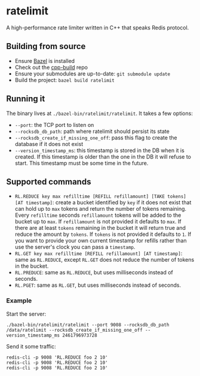 # ratelimit

A high-performance rate limiter written in C++ that speaks Redis protocol.

## Building from source

* Ensure [Bazel](https://www.bazel.io/) is installed
* Check out the [cpp-build](https://github.com/smyte/cpp-build) repo
* Ensure your submodules are up-to-date: `git submodule update`
* Build the project: `bazel build ratelimit`

## Running it

The binary lives at `./bazel-bin/ratelimit/ratelimit`. It takes a few options:
* `--port`: the TCP port to listen on
* `--rocksdb_db_path`: path where ratelimit should persist its state
* `--rocksdb_create_if_missing_one_off`: pass this flag to create the database if it does not exist
* `--version_timestamp_ms`: this timestamp is stored in the DB when it is created. If this timestamp is older than the one in the DB it will refuse to start. This timestamp must be some time in the future.

## Supported commands
* `RL.REDUCE key max refilltime [REFILL refillamount] [TAKE tokens] [AT timestamp]`: create a bucket identified by `key` if it does not exist that can hold up to `max` tokens and return the number of tokens remaining. Every `refilltime` seconds `refillamount` tokens will be added to the bucket up to `max`. If `refillamount` is not provided it defaults to `max`. If there are at least `tokens` remaining in the bucket it will return true and reduce the amount by `tokens`. If `tokens` is not provided it defaults to `1`. If you want to provide your own current timestamp for refills rather than use the server's clock you can pass a `timestamp`.
* `RL.GET key max refilltime [REFILL refillamount] [AT timestamp]`: same as `RL.REDUCE`, except `RL.GET` does not reduce the number of tokens in the bucket.
* `RL.PREDUCE`: same as `RL.REDUCE`, but uses milliseconds instead of seconds.
* `RL.PGET`: same as `RL.GET`, but uses milliseconds instead of seconds.

### Example

Start the server:
```
./bazel-bin/ratelimit/ratelimit --port 9008 --rocksdb_db_path /data/ratelimit --rocksdb_create_if_missing_one_off --version_timestamp_ms 2461796973728
```

Send it some traffic:
```
redis-cli -p 9008 'RL.REDUCE foo 2 10'
redis-cli -p 9008 'RL.REDUCE foo 2 10'
redis-cli -p 9008 'RL.REDUCE foo 2 10'
```
